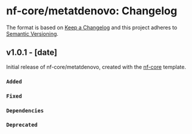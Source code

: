 # nf-core/metatdenovo: Changelog

The format is based on [Keep a Changelog](https://keepachangelog.com/en/1.0.0/)
and this project adheres to [Semantic Versioning](https://semver.org/spec/v2.0.0.html).

## v1.0.1 - [date]

Initial release of nf-core/metatdenovo, created with the [nf-core](https://nf-co.re/) template.

### `Added`

### `Fixed`

### `Dependencies`

### `Deprecated`
